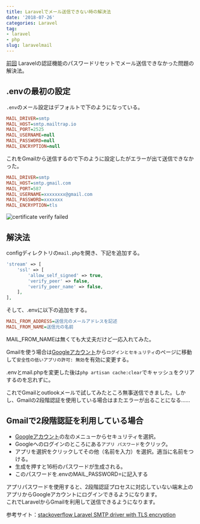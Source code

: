 ```yaml
---
title: Laravelでメール送信できない時の解決法
date: '2018-07-26'
categories: Laravel
tag:
- laravel
- php
slug: laravelmail
---
```


[前回](https://www.ravness.com/2018/07/laravelauth)
Laravelの認証機能のパスワードリセットでメール送信できなかった問題の解決法。

## .envの最初の設定

`.env`のメール設定はデフォルトで下のようになっている。

```ini
MAIL_DRIVER=smtp
MAIL_HOST=smtp.mailtrap.io
MAIL_PORT=2525
MAIL_USERNAME=null
MAIL_PASSWORD=null
MAIL_ENCRYPTION=null
```

これをGmailから送信するので下のように設定したがエラーが出て送信できなかった。

```ini
MAIL_DRIVER=smtp
MAIL_HOST=smtp.gmail.com
MAIL_PORT=587
MAIL_USERNAME=xxxxxxxx@gmail.com
MAIL_PASSWORD=xxxxxxx
MAIL_ENCRYPTION=tls
```

![certificate verify failed](../../../images/certificateverifyfailed.png)

## 解決法

configディレクトリの`mail.php`を開き、下記を追加する。

```php
'stream' => [
    'ssl' => [
        'allow_self_signed' => true,
        'verify_peer' => false,
        'verify_peer_name' => false,
	],
],
```

そして、.envに以下の追加をする。

```ini
MAIL_FROM_ADDRESS=送信元のメールアドレスを記述
MAIL_FROM_NAME=送信元の名前
```

MAIL_FROM_NAMEは無くても大丈夫だけど一応入れてみた。

Gmailを使う場合は[Googleアカウント](https://myaccount.google.com/)から`ログインとセキュリティ`のページに移動して`安全性の低いアプリの許可: 無効`を有効に変更する。


.envとmail.phpを変更した後は`php artisan cache:clear`でキャッシュをクリアするのを忘れずに。

これでGmailとoutlookメールで試してみたところ無事送信できました。しかし、Gmailの2段階認証を使用している場合はまたエラーが出ることになる……

## Gmailで2段階認証を利用している場合

- [Googleアカウント](https://myaccount.google.com/)の左のメニューからセキュリティを選択。
- Googleへのログインのところにある`アプリ パスワード`をクリック。
- アプリを選択をクリックしてその他（名前を入力）を選択。適当に名前をつける。
- 生成を押すと16桁のパスワードが生成される。
- このパスワードを.envのMAIL_PASSWORD=に記入する

アプリパスワードを使用すると、2段階認証プロセスに対応していない端末上のアプリからGoogleアカウントにログインできるようになります。  
これでLaravelからGmailを利用して送信できるようになります。  

参考サイト：[stackoverflow Laravel SMTP driver with TLS encryption
](https://stackoverflow.com/questions/30714229/laravel-smtp-driver-with-tls-encryption)